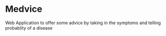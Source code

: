# Medvice
Web Application to offer some advice by taking in the symptoms and telling probablity of a disease
